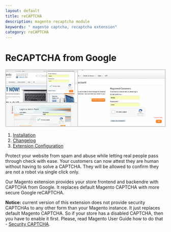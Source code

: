 ```yaml
---
layout: default
title: reCAPTCHA
description: magento recaptcha module
keywords: " magento captcha, recaptcha extension"
category: reCAPTCHA
---
```


# ReCAPTCHA from Google

![reCAPTCHA exapmles](/images/m1/extensions/recaptcha/cover.png)

 1. [Installation](installation/)
 2. [Changelog](changelog/)
 3. [Extension Configuration](extension-configuration/)

Protect your website from spam and abuse while letting real people pass through check with ease. Your customers can now attest they are human without having to solve a CAPTCHA. They will be allowed to confirm they are not a robot via single click only.

Our Magento extension provides your store frontend and backendre with CAPTCHA from Google. It replaces default Magento CAPTCHA with more secure Google reCAPTCHA.

**Notice:** current version of this extension does not provide security CAPTCHAs to any other form than your Magento instance. It just replaces default Magento CAPTCHA. So if your store has a disabled CAPTCHA, then you have to enable it first. Please, read Magento User Guide how to do that - [Security CAPTCHA](http://docs.magento.com/m1/ce/user_guide/store-operations/security-captcha.html).
